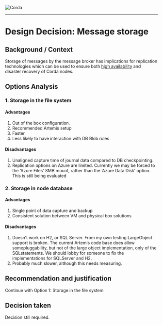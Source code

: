 ![Corda](https://www.corda.net/wp-content/uploads/2016/11/fg005_corda_b.png)

--------------------------------------------
Design Decision: Message storage
============================================

## Background / Context

Storage of messages by the message broker has implications for replication technologies which can be used to ensure both [high availability](../design.md) and disaster recovery of Corda nodes.



## Options Analysis

### 1. Storage in the file system

#### Advantages

1.    Out of the box configuration.
2.    Recommended Artemis setup
3.    Faster
4.    Less likely to have interaction with DB Blob rules

#### Disadvantages

1.    Unaligned capture time of journal data compared to DB checkpointing.
2.    Replication options on Azure are limited. Currently we may be forced to the ‘Azure Files’ SMB mount, rather than the ‘Azure Data Disk’ option. This is still being evaluated

### 2. Storage in node database

#### Advantages

1. Single point of data capture and backup
2. Consistent solution between VM and physical box solutions

#### Disadvantages

1. Doesn’t work on H2, or SQL Server. From my own testing LargeObject support is broken. The current Artemis code base does allow somepluggability, but not of the large object implementation, only of the SQLstatements. We should lobby for someone to fix the implementations for SQLServer and H2.
2. Probably much slower, although this needs measuring.

## Recommendation and justification

Continue with Option 1: Storage in the file system

## Decision taken

Decision still required.
